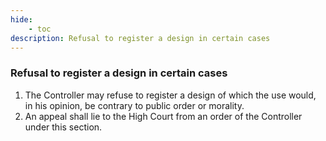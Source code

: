 ```yaml
---
hide:
    - toc
description: Refusal to register a design in certain cases
---
```


### Refusal to register a design in certain cases

1. The Controller may refuse to register a design of which the use would, in his opinion, be contrary to public order or morality.
2. An appeal shall lie to the High Court from an order of the Controller under this section.
